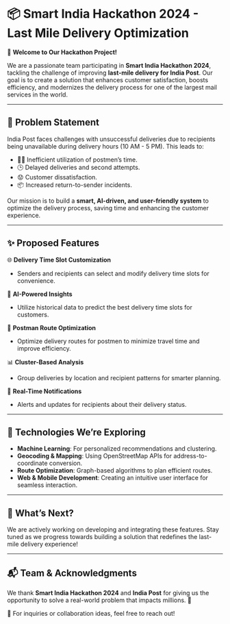 # 📦 **Smart India Hackathon 2024 - Last Mile Delivery Optimization**

🚀 **Welcome to Our Hackathon Project!**

We are a passionate team participating in **Smart India Hackathon 2024**, tackling the challenge of improving **last-mile delivery for India Post**. Our goal is to create a solution that enhances customer satisfaction, boosts efficiency, and modernizes the delivery process for one of the largest mail services in the world.

---

## 🎯 **Problem Statement**

India Post faces challenges with unsuccessful deliveries due to recipients being unavailable during delivery hours (10 AM - 5 PM). This leads to:
- 🚶‍♂️ Inefficient utilization of postmen’s time.
- 🕒 Delayed deliveries and second attempts.
- 😟 Customer dissatisfaction.
- 📦 Increased return-to-sender incidents.

Our mission is to build a **smart, AI-driven, and user-friendly system** to optimize the delivery process, saving time and enhancing the customer experience.

---

## ✨ **Proposed Features**

🌐 **Delivery Time Slot Customization**  
- Senders and recipients can select and modify delivery time slots for convenience.

🧠 **AI-Powered Insights**  
- Utilize historical data to predict the best delivery time slots for customers.

📍 **Postman Route Optimization**  
- Optimize delivery routes for postmen to minimize travel time and improve efficiency.

📊 **Cluster-Based Analysis**  
- Group deliveries by location and recipient patterns for smarter planning.

📱 **Real-Time Notifications**  
- Alerts and updates for recipients about their delivery status.

---

## 🔧 **Technologies We’re Exploring**

- **Machine Learning**: For personalized recommendations and clustering.
- **Geocoding & Mapping**: Using OpenStreetMap APIs for address-to-coordinate conversion.
- **Route Optimization**: Graph-based algorithms to plan efficient routes.
- **Web & Mobile Development**: Creating an intuitive user interface for seamless interaction.

---

## 🌟 **What’s Next?**

We are actively working on developing and integrating these features. Stay tuned as we progress towards building a solution that redefines the last-mile delivery experience!

---

## 📬 **Team & Acknowledgments**

We thank **Smart India Hackathon 2024** and **India Post** for giving us the opportunity to solve a real-world problem that impacts millions. 🙌

📧 For inquiries or collaboration ideas, feel free to reach out!
